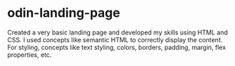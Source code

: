 # odin-landing-page

Created a very basic landing page and developed my skills using HTML and CSS. I used concepts like semantic HTML to correctly display the content. 
For styling, concepts like text styling, colors, borders, padding, margin, flex properties, etc.